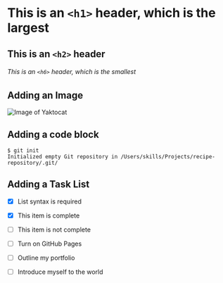 # This is an `<h1>` header, which is the largest
## This is an `<h2>` header
###### This is an `<h6>` header, which is the smallest


## Adding an Image
![Image of Yaktocat](https://octodex.github.com/images/yaktocat.png)





## Adding a code block
```
$ git init
Initialized empty Git repository in /Users/skills/Projects/recipe-repository/.git/
```



## Adding a Task List
- [x] List syntax is required
- [x] This item is complete
- [ ] This item is not complete




- [ ] Turn on GitHub Pages
- [ ] Outline my portfolio
- [ ] Introduce myself to the world
